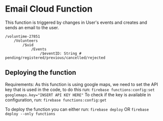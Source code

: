 # Email Cloud Function
This function is triggered by changes in User's events and creates and sends an email to the user.

```
/voluntime-27851
    /Volunteers
        /$uid
            /Events
                /$eventID: String # pending/registered/previous/cancelled/rejected
```
## Deploying the function
Requirements:
As this function is using google maps, we need to set the API key that is used in the code, to do this run:
`firebase functions:config:set googlemaps.key="INSERT API KEY HERE"`
To check if the key is available in configuration, run:
`firebase functions:config:get`

To deploy the function you can either run:
`firebase deploy` OR `firebase deploy --only functions`
